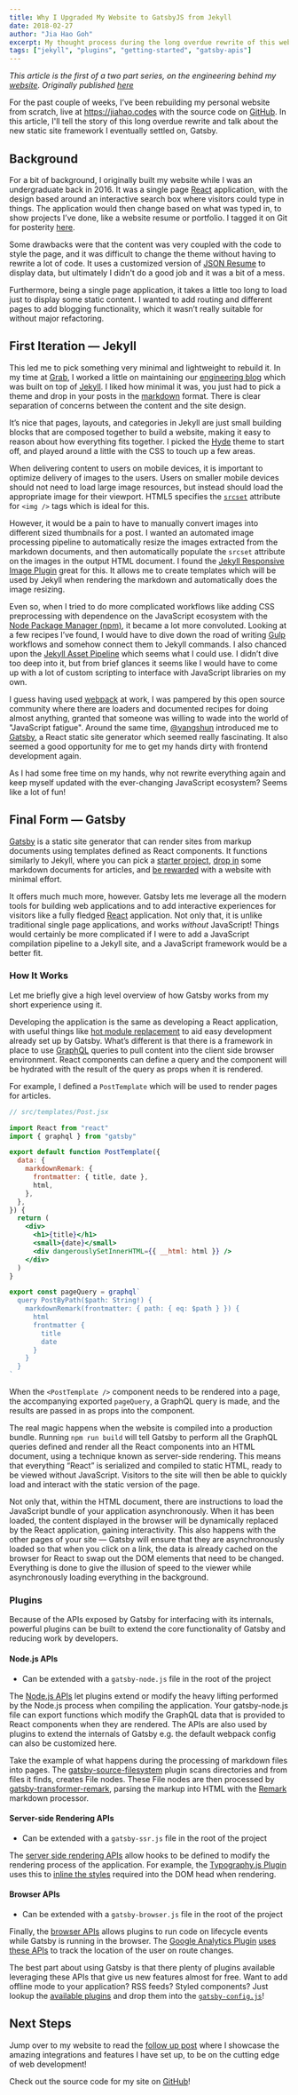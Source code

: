 ```yaml
---
title: Why I Upgraded My Website to GatsbyJS from Jekyll
date: 2018-02-27
author: "Jia Hao Goh"
excerpt: My thought process during the long overdue rewrite of this website
tags: ["jekyll", "plugins", "getting-started", "gatsby-apis"]
---
```


_This article is the first of a two part series, on the engineering behind my [website](https://jiahao.codes). Originally published [here](https://jiahao.codes/blog/why-i-upgraded-my-website/)_

For the past couple of weeks, I’ve been rebuilding my personal website from scratch, live at https://jiahao.codes with the source code on [GitHub](https://github.com/jiahaog/jiahao.codes). In this article, I'll tell the story of this long overdue rewrite and talk about the new static site framework I eventually settled on, Gatsby.

## Background

For a bit of background, I originally built my website while I was an undergraduate back in 2016. It was a single page [React](https://reactjs.org/) application, with the design based around an interactive search box where visitors could type in things. The application would then change based on what was typed in, to show projects I’ve done, like a website resume or portfolio. I tagged it on Git for posterity [here](https://github.com/jiahaog/jiahao.codes/releases/tag/1.0.0).

Some drawbacks were that the content was very coupled with the code to style the page, and it was difficult to change the theme without having to rewrite a lot of code. It uses a customized version of [JSON Resume](https://jsonresume.org/) to display data, but ultimately I didn't do a good job and it was a bit of a mess.

Furthermore, being a single page application, it takes a little too long to load just to display some static content. I wanted to add routing and different pages to add blogging functionality, which it wasn’t really suitable for without major refactoring.

## First Iteration — Jekyll

This led me to pick something very minimal and lightweight to rebuild it. In my time at [Grab](https://www.grab.com), I worked a little on maintaining our [engineering blog](https://github.com/grab/engineering-blog) which was built on top of [Jekyll](https://jekyllrb.com/). I liked how minimal it was, you just had to pick a theme and drop in your posts in the [markdown](https://daringfireball.net/projects/markdown/) format. There is clear separation of concerns between the content and the site design.

It’s nice that pages, layouts, and categories in Jekyll are just small building blocks that are composed together to build a website, making it easy to reason about how everything fits together. I picked the [Hyde](https://github.com/poole/hyde) theme to start off, and played around a little with the CSS to touch up a few areas.

When delivering content to users on mobile devices, it is important to optimize delivery of images to the users. Users on smaller mobile devices should not need to load large image resources, but instead should load the appropriate image for their viewport. HTML5 specifies the [`srcset`](https://developer.mozilla.org/en-US/docs/Web/HTML/Element/img#attr-srcset) attribute for `<img />` tags which is ideal for this.

However, it would be a pain to have to manually convert images into different sized thumbnails for a post. I wanted an automated image processing pipeline to automatically resize the images extracted from the markdown documents, and then automatically populate the `srcset` attribute on the images in the output HTML document. I found the [Jekyll Responsive Image Plugin](https://github.com/wildlyinaccurate/jekyll-responsive-image) great for this. It allows me to create templates which will be used by Jekyll when rendering the markdown and automatically does the image resizing.

Even so, when I tried to do more complicated workflows like adding CSS preprocessing with dependence on the JavaScript ecosystem with the [Node Package Manager (npm)](https://www.npmjs.com/), it became a lot more convoluted. Looking at a few recipes I’ve found, I would have to dive down the road of writing [Gulp](https://gulpjs.com/) workflows and somehow connect them to Jekyll commands. I also chanced upon the [Jekyll Asset Pipeline](https://github.com/matthodan/jekyll-asset-pipeline) which seems what I could use. I didn’t dive too deep into it, but from brief glances it seems like I would have to come up with a lot of custom scripting to interface with JavaScript libraries on my own.

I guess having used [webpack](https://webpack.js.org/) at work, I was pampered by this open source community where there are loaders and documented recipes for doing almost anything, granted that someone was willing to wade into the world of "JavaScript fatigue". Around the same time, [@yangshun](https://github.com/yangshun) introduced me to [Gatsby](/), a React static site generator which seemed really fascinating. It also seemed a good opportunity for me to get my hands dirty with frontend development again.

As I had some free time on my hands, why not rewrite everything again and keep myself updated with the ever-changing JavaScript ecosystem? Seems like a lot of fun!

## Final Form — Gatsby

[Gatsby](/) is a static site generator that can render sites from markup documents using templates defined as React components. It functions similarly to Jekyll, where you can pick a [starter project](https://github.com/gatsbyjs/gatsby-starter-blog), [drop in](https://github.com/gatsbyjs/gatsby-starter-blog/blob/master/content/blog/hello-world/index.md) some markdown documents for articles, and [be rewarded](https://gatsbyjs.github.io/gatsby-starter-blog/) with a website with minimal effort.

It offers much much more, however. Gatsby lets me leverage all the modern tools for building web applications and to add interactive experiences for visitors like a fully fledged [React](https://reactjs.org/) application. Not only that, it is unlike traditional single page applications, and works _without_ JavaScript! Things would certainly be more complicated if I were to add a JavaScript compilation pipeline to a Jekyll site, and a JavaScript framework would be a better fit.

### How It Works

Let me briefly give a high level overview of how Gatsby works from my short experience using it.

Developing the application is the same as developing a React application, with useful things like [hot module replacement](https://webpack.js.org/guides/hot-module-replacement/) to aid easy development already set up by Gatsby. What’s different is that there is a framework in place to use [GraphQL](https://graphql.org/) queries to pull content into the client side browser environment. React components can define a query and the component will be hydrated with the result of the query as props when it is rendered.

For example, I defined a `PostTemplate` which will be used to render pages for articles.

```jsx
// src/templates/Post.jsx

import React from "react"
import { graphql } from "gatsby"

export default function PostTemplate({
  data: {
    markdownRemark: {
      frontmatter: { title, date },
      html,
    },
  },
}) {
  return (
    <div>
      <h1>{title}</h1>
      <small>{date}</small>
      <div dangerouslySetInnerHTML={{ __html: html }} />
    </div>
  )
}

export const pageQuery = graphql`
  query PostByPath($path: String!) {
    markdownRemark(frontmatter: { path: { eq: $path } }) {
      html
      frontmatter {
        title
        date
      }
    }
  }
`
```

When the `<PostTemplate />` component needs to be rendered into a page, the accompanying exported `pageQuery`, a GraphQL query is made, and the results are passed in as props into the component.

The real magic happens when the website is compiled into a production bundle. Running `npm run build` will tell Gatsby to perform all the GraphQL queries defined and render all the React components into an HTML document, using a technique known as server-side rendering. This means that everything “React” is serialized and compiled to static HTML, ready to be viewed without JavaScript. Visitors to the site will then be able to quickly load and interact with the static version of the page.

Not only that, within the HTML document, there are instructions to load the JavaScript bundle of your application asynchronously. When it has been loaded, the content displayed in the browser will be dynamically replaced by the React application, gaining interactivity. This also happens with the other pages of your site — Gatsby will ensure that they are asynchronously loaded so that when you click on a link, the data is already cached on the browser for React to swap out the DOM elements that need to be changed. Everything is done to give the illusion of speed to the viewer while asynchronously loading everything in the background.

### Plugins

Because of the APIs exposed by Gatsby for interfacing with its internals, powerful plugins can be built to extend the core functionality of Gatsby and reducing work by developers.

#### Node.js APIs

- Can be extended with a `gatsby-node.js` file in the root of the project

The [Node.js APIs](/docs/node-apis/) let plugins extend or modify the heavy lifting performed by the Node.js process when compiling the application. Your gatsby-node.js file can export functions which modify the GraphQL data that is provided to React components when they are rendered. The APIs are also used by plugins to extend the internals of Gatsby e.g. the default webpack config can also be customized here.

Take the example of what happens during the processing of markdown files into pages. The [gatsby-source-filesystem](/packages/gatsby-source-filesystem) plugin scans directories and from files it finds, creates File nodes. These File nodes are then processed by [gatsby-transformer-remark](https://github.com/gatsbyjs/gatsby/tree/a3fea82b4d4b4c644156e841401821933e8d694a/packages/gatsby-transformer-remark), parsing the markup into HTML with the [Remark](https://remark.js.org/) markdown processor.

#### Server-side Rendering APIs

- Can be extended with a `gatsby-ssr.js` file in the root of the project

The [server side rendering APIs](/docs/ssr-apis/) allow hooks to be defined to modify the rendering process of the application. For example, the [Typography.js Plugin](/packages/gatsby-plugin-typography) uses this to [inline the styles](https://github.com/gatsbyjs/gatsby/blob/ab1d7f50adcff5b7085e6236973b8c30083aa523/packages/gatsby-plugin-typography/src/gatsby-ssr.js#L11-L14) required into the DOM head when rendering.

#### Browser APIs

- Can be extended with a `gatsby-browser.js` file in the root of the project

Finally, the [browser APIs](/docs/browser-apis/) allows plugins to run code on lifecycle events while Gatsby is running in the browser. The [Google Analytics Plugin](/packages/gatsby-plugin-google-analytics) [uses these APIs](https://github.com/gatsbyjs/gatsby/blob/a3fea82b4d4b4c644156e841401821933e8d694a/packages/gatsby-plugin-google-analytics/src/gatsby-browser.js#L4-L5) to track the location of the user on route changes.

The best part about using Gatsby is that there plenty of plugins available leveraging these APIs that give us new features almost for free. Want to add offline mode to your application? RSS feeds? Styled components? Just lookup the [available plugins](/docs/plugins/#official-plugins) and drop them into the [`gatsby-config.js`](https://github.com/jiahaog/jiahao.codes/blob/master/gatsby-config.js)!

## Next Steps

Jump over to my website to read the [follow up post](https://jiahao.codes/blog/integrating-and-building-all-the-things/) where I showcase the amazing integrations and features I have set up, to be on the cutting edge of web development!

Check out the source code for my site on [GitHub](https://github.com/jiahaog/jiahao.codes)!
